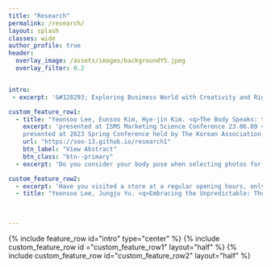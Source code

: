 ```yaml
---  
title: "Research"
permalink: /research/
layout: splash
classes: wide
author_profile: true
header:
  overlay_image: /assets/images/backgroundYS.jpeg
  overlay_filter: 0.2


intro:
 - excerpt: '&#128293; Exploring Business World with Creativity and Rigor &#128293;'

custom_feature_row1:
  - title: "Yeonsoo Lee, Eunsoo Kim, Hye-jin Kim. <q>The Body Speaks: the Effects of Machine-Extracted Body Pose in Image Contents.</q>"
    excerpt: 'presented at ISMS Marketing Science Conference 23.06.09 <br>
    presented at 2023 Spring Conference held by The Korean Association for Information Society 23.05.12'
    url: "https://soo-13.github.io/research1"
    btn_label: "View Abstract"
    btn_class: "btn--primary"   
  - excerpt: 'Do you consider your body pose when selecting photos for your social media posts? While image with human models are frequently used in marketing, the effect of model&#x2019;s body pose remains largely unknown. Drawing from the psychology literature, which suggests that body pose can influence observers&#x2019; perceptions and responses, this research investigates how a model&#x2019;s body pose depicted in an image affects social media engagement. We introduce two body pose-related metrics - expansiveness and form - using machine learning and estimate their effects on social media engagement through empirical analysis and a lab experiment. We find that pose expansiveness (i.e., how much space the pose takes up) and sitting (vs. naturally standing) pose have positive effects on social media engagement. Our findings suggest that marketers can enhance consumer engagement without extra cost by simply adjusting model's pose'

custom_feature_row2:
  - excerpt: 'Have you visited a store at a regular opening hours, only to find out that they are temporarily closed? Have you ever waited in a long line in front of a restaurant, only to find out that they are out of ingredients? Most retailers strive to create the best consumer experience and meet consumer demand. Some retailers, however, purposefully create uncertainty in product unavailability and make uvailability information unpredictable for customers prior to their visits (which we term <q> unpredictable marketing</q>). This research project seeks explanation for this seemingly irrational behavior of retailers. Through analytical modeling, we find that unpredictable marketing can signal good quality when product availability is neither too high nor too low and search cost sufficiently low. Specifically, it is better-off for high-quality firm to credibly signal good quality at the cost of losing some demand because consumers value high-quality product and many customers will still want to buy despite the unpredictability. The low-quality firm, on the other hand, cannot mimic this strategy since few customers would risk unpredictability for the low-quality good. Our findings provides explanation on marketing strategy in reality and show under which condition it is successful.'
  - title: "Yeonsoo Lee, Jungju Yu. <q>Embracing the Unpredictable: The Quality-signaling Role of Unpredictability.</q>" 
    
  

---
```

{% include feature_row id="intro" type="center" %}
{% include custom_feature_row id ="custom_feature_row1" layout="half" %}
{% include custom_feature_row id="custom_feature_row2" layout="half" %}

<!-- 
---
## Presentation

- The Body Speaks: the Effects of Machine-Extracted Body Pose in Image Contents
  - ISMS Marketing Science Conference, Miami, United States 23.06.09 *(scheduled)*
  - The Korean Association for Information Society, Seoul, Korea 23.05.12 -->

